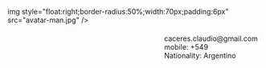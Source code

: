 img style="float:right;border-radius:50%;width:70px;padding:6px" src="avatar-man.jpg" />

<span style="float:right;padding:6px"> 
  caceres.claudio@gmail.com <br> mobile: +549 <br> Nationality: Argentino
</span>